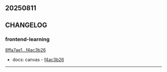 ## 20250811

## CHANGELOG

### frontend-learning

[8ffa7ae1...f4ac3b26](https://github.com/zhbhun/frontend-learning/compare/8ffa7ae1...f4ac3b26)

* docs: canvas - [f4ac3b26](https://github.com/zhbhun/frontend-learning/commit/f4ac3b26f42d794beffdb5091a971d2be91c32eb)

---

